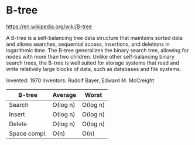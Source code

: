 # B-tree

https://en.wikipedia.org/wiki/B-tree

A B-tree is a self-balancing tree data structure that maintains sorted data and allows searches, sequential access, insertions, and deletions in logarithmic time. The B-tree generalizes the binary search tree, allowing for nodes with more than two children. Unlike other self-balancing binary search trees, the B-tree is well suited for storage systems that read and write relatively large blocks of data, such as databases and file systems.

Invented: 1970
Inventors: Rudolf Bayer, Edward M. McCreight

B-tree      | Average   | Worst
------------|-----------|----------
Search      | O(log n)  | O(log n)
Insert      | O(log n)  | O(log n)
Delete      | O(log n)  | O(log n)
Space compl.| O(n)      | O(n)
